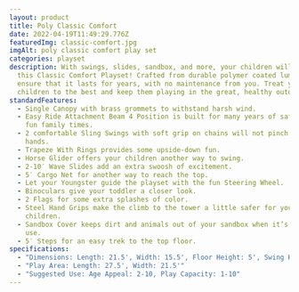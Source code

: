 ```yaml
---
layout: product
title: Poly Classic Comfort
date: 2022-04-19T11:49:29.776Z
featuredImg: classic-comfort.jpg
imgAlt: poly classic comfort play set
categories: playset
description: With swings, slides, sandbox, and more, your children will love
  this Classic Comfort Playset! Crafted from durable polymer coated lumber to
  ensure that it lasts for years, with no maintenance from you. Treat your
  children to the best and keep them playing in the great, healthy outdoors!
standardFeatures:
  - Single Canopy with brass grommets to withstand harsh wind.
  - Easy Ride Attachment Beam 4 Position is built for many years of safe use and
    fun family times.
  - 2 comfortable Sling Swings with soft grip on chains will not pinch tender
    hands.
  - Trapeze With Rings provides some upside-down fun.
  - Horse Glider offers your children another way to swing.
  - 2-10′ Wave Slides add an extra swoosh of excitement.
  - 5′ Cargo Net for another way to reach the top.
  - Let your Youngster guide the playset with the fun Steering Wheel.
  - Binoculars give your toddler a closer look.
  - 2 Flags for some extra splashes of color.
  - Steel Hand Grips make the climb to the tower a little safer for your
    children.
  - Sandbox Cover keeps dirt and animals out of your sandbox when it’s not in
    use.
  - 5′ Steps for an easy trek to the top floor.
specifications:
  - "Dimensions: Length: 21.5', Width: 15.5', Floor Height: 5', Swing Height: 8'"
  - "Play Area: Length: 27.5', Width: 21.5'"
  - "Suggested Use: Age Appeal: 2-10, Play Capacity: 1-10"
---
```

